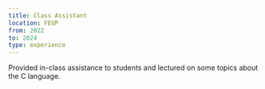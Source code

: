 ```yaml
---
title: Class Assistant
location: FEUP
from: 2022
to: 2024
type: experience
---
```


Provided in-class assistance to students and lectured on some topics about the C language.
